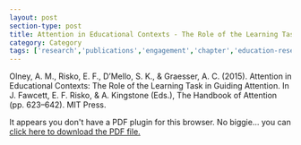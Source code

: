 ```yaml
---
layout: post
section-type: post
title: Attention in Educational Contexts - The Role of the Learning Task in Guiding Attention
category: Category
tags: ['research','publications','engagement','chapter','education-research','csal']
---
```

Olney, A. M., Risko, E. F., D’Mello, S. K., & Graesser, A. C. (2015). Attention in Educational Contexts: The Role of the Learning Task in Guiding Attention. In J. Fawcett, E. F. Risko, & A. Kingstone (Eds.), The Handbook of Attention (pp. 623–642). MIT Press.

<object data="https://blogs.memphis.edu/aolney/files/2019/10/olney-attention-learning-2014.pdf" type="application/pdf" width="100%" height="600px">
 
  <p>It appears you don't have a PDF plugin for this browser.
  No biggie... you can <a href="https://blogs.memphis.edu/aolney/files/2019/10/olney-attention-learning-2014.pdf">click here to
  download the PDF file.</a></p>
  
</object>
